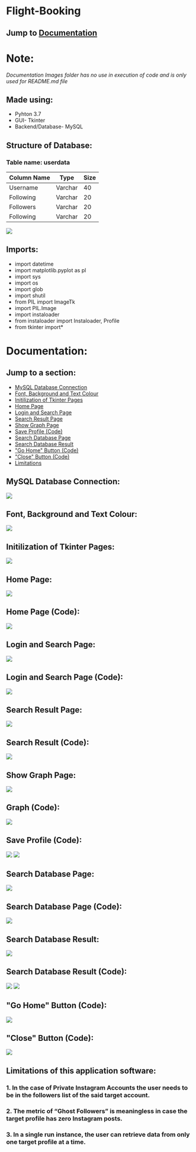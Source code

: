# Flight-Booking

## Jump to [Documentation](#documentation)

# Note:

*Documentation Images folder has no use in execution of code and is only used for README.md file*


## Made using:
* Pyhton 3.7
* GUI- Tkinter
* Backend/Database- MySQL


## Structure of Database:

### Table name: userdata

Column Name | Type | Size
------------|------|--------
Username | Varchar | 40
Following	|Varchar | 20
Followers	| Varchar	| 20
Following	| Varchar	| 20

![](Documentation%20images/userdatatable.jpg)

## Imports:
* import datetime
* import matplotlib.pyplot as pl
* import sys
* import os
* import glob
* import shutil
* from PIL import ImageTk
* import PIL.Image
* import instaloader
* from instaloader import Instaloader, Profile
* from tkinter import*

# Documentation:

## Jump to a section:
* [MySQL Database Connection](#mysql-database-connection)
* [Font, Background and Text Colour](#font-background-and-text-colour)
* [Initilization of Tkinter Pages](#initilization-of-tkinter-pages)
* [Home Page](#home-page)
* [Login and Search Page](#login-and-search-page)
* [Search Result Page](#search-result-page)
* [Show Graph Page](#show-graph-page)
* [Save Profile (Code)](#save-profile-code)
* [Search Database Page](#search-database-page)
* [Search Database Result](#search-database-result)
* ["Go Home" Button (Code)](#go-home-button-code)
* ["Close" Button (Code)](#close-button-code)
* [Limitations](#limitations-of-this-application-software)

## MySQL Database Connection:
![](Documentation%20Images/codemysqllogin.jpg)

## Font, Background and Text Colour:
![](Documentation%20Images/codefonts.jpg)

## Initilization of Tkinter Pages:
![](Documentation%20Images/codetkinit.jpg)

## Home Page:
![](Documentation%20Images/HomePage.jpg)

## Home Page (Code):
![](Documentation%20Images/codehomepage.jpg)

## Login and Search Page:
![](Documentation%20Images/loginpage.jpg)

## Login and Search Page (Code):
![](Documentation%20Images/codeloginpage1.jpg)

## Search Result Page:
![](Documentation%20Images/afterlogin.jpg)

## Search Result (Code):
![](Documentation%20Images/codesearchresult1.jpg)

## Show Graph Page:
![](Documentation%20Images/profileGraph.jpg)

## Graph (Code):
![](Documentation%20Images/codeshowgraph.jpg)

## Save Profile (Code):
![](Documentation%20Images/codesaveprofile1.jpg)
![](Documentation%20Images/codesaveprofile2.jpg)

## Search Database Page:
![](Documentation%20Images/databasesearch.jpg)

## Search Database Page (Code):
![](Documentation%20Images/codesearchdatabase1.jpg)

## Search Database Result:
![](Documentation%20Images/databaseresult.jpg)

## Search Database Result (Code):
![](Documentation%20Images/codesearchdatabase2.jpg)
![](Documentation%20Images/codesearchdatabase3.jpg)

## "Go Home" Button (Code):
![](Documentation%20Images/codebacktohome.jpg)

## "Close" Button (Code):
![](Documentation%20Images/codeexitprogram.jpg)

## Limitations of this application software:
### 1. In the case of Private Instagram Accounts the user needs to be in the followers list      of the said target account.
### 2. The metric of “Ghost Followers” is meaningless in case the target profile has    zero Instagram posts.
### 3. In a single run instance, the user can retrieve data from only one target profile at a time.

